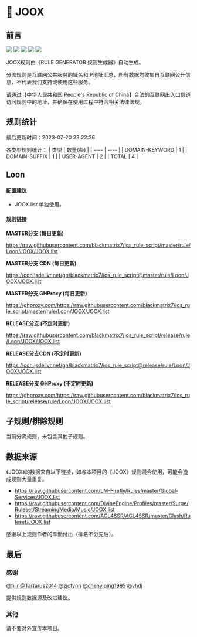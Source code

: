 # 🧸 JOOX

## 前言

![](https://shields.io/badge/-移除重复规则-ff69b4) ![](https://shields.io/badge/-DOMAIN与DOMAIN--SUFFIX合并-green) ![](https://shields.io/badge/-DOMAIN--SUFFIX间合并-critical) ![](https://shields.io/badge/-DOMAIN--SUFFIX与DOMAIN--KEYWORD合并-blue) ![](https://shields.io/badge/-IP--CIDR(6)合并-blueviolet) 

JOOX规则由《RULE GENERATOR 规则生成器》自动生成。

分流规则是互联网公共服务的域名和IP地址汇总，所有数据均收集自互联网公开信息，不代表我们支持或使用这些服务。

请通过【中华人民共和国 People's Republic of China】合法的互联网出入口信道访问规则中的地址，并确保在使用过程中符合相关法律法规。

## 规则统计

最后更新时间：2023-07-20 23:22:36

各类型规则统计：
| 类型 | 数量(条)  | 
| ---- | ----  |
| DOMAIN-KEYWORD | 1  | 
| DOMAIN-SUFFIX | 1  | 
| USER-AGENT | 2  | 
| TOTAL | 4  | 


## Loon 

#### 配置建议
- JOOX.list 单独使用。

#### 规则链接
**MASTER分支 (每日更新)**

https://raw.githubusercontent.com/blackmatrix7/ios_rule_script/master/rule/Loon/JOOX/JOOX.list

**MASTER分支 CDN (每日更新)**

https://cdn.jsdelivr.net/gh/blackmatrix7/ios_rule_script@master/rule/Loon/JOOX/JOOX.list

**MASTER分支 GHProxy (每日更新)**

https://ghproxy.com/https://raw.githubusercontent.com/blackmatrix7/ios_rule_script/master/rule/Loon/JOOX/JOOX.list

**RELEASE分支 (不定时更新)**

https://raw.githubusercontent.com/blackmatrix7/ios_rule_script/release/rule/Loon/JOOX/JOOX.list

**RELEASE分支CDN (不定时更新)**

https://cdn.jsdelivr.net/gh/blackmatrix7/ios_rule_script@release/rule/Loon/JOOX/JOOX.list

**RELEASE分支 GHProxy (不定时更新)**

https://ghproxy.com/https://raw.githubusercontent.com/blackmatrix7/ios_rule_script/release/rule/Loon/JOOX/JOOX.list

## 子规则/排除规则


当前分流规则，未包含其他子规则。

## 数据来源

《JOOX》的数据来自以下链接，如与本项目的《JOOX》规则混合使用，可能会造成规则大量重复。

- https://raw.githubusercontent.com/LM-Firefly/Rules/master/Global-Services/JOOX.list
- https://raw.githubusercontent.com/DivineEngine/Profiles/master/Surge/Ruleset/StreamingMedia/Music/JOOX.list
- https://raw.githubusercontent.com/ACL4SSR/ACL4SSR/master/Clash/Ruleset/JOOX.list


感谢以上规则作者的辛勤付出（排名不分先后）。

## 最后

### 感谢

[@fiiir](https://github.com/fiiir) [@Tartarus2014](https://github.com/Tartarus2014) [@zjcfynn](https://github.com/zjcfynn) [@chenyiping1995](https://github.com/chenyiping1995) [@vhdj](https://github.com/vhdj)

提供规则数据源及改进建议。

### 其他

请不要对外宣传本项目。
